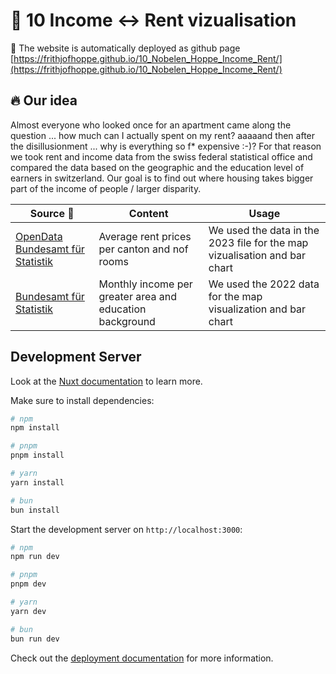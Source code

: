 # :money_with_wings: 10 Income <-> Rent vizualisation


:rocket: The website is automatically deployed as github page [https://frithjofhoppe.github.io/10_Nobelen_Hoppe_Income_Rent/](https://frithjofhoppe.github.io/10_Nobelen_Hoppe_Income_Rent/)

## :fire: Our idea
Almost everyone who looked once for an apartment came along the question ... how much can I actually spent on my rent? aaaaand then after the disillusionment ... why is everything so f* expensive :-)? For that reason we took rent and income data from the swiss federal statistical office and compared the data based on the geographic and the education level of earners in switzerland. Our goal is to find out where housing takes bigger part of the income of people / larger disparity.

| Source :memo:                                                                                                                                                                           | Content                                                  | Usage                                                                     |
| --------------------------------------------------------------------------------------------------------------------------------------------------------------------------------------- | -------------------------------------------------------- | ------------------------------------------------------------------------- |
| [OpenData Bundesamt für Statistik](https://opendata.swiss/de/dataset/durchschnittlicher-mietpreis-in-franken-nach-zimmerzahl-und-kanton3/resource/74f943bf-eb6c-4d60-b096-eb3b9e7ba7de) | Average rent prices per canton and nof rooms             | We used the data in the 2023 file for the map vizualisation and bar chart |
| [Bundesamt für Statistik](https://www.bfs.admin.ch/bfs/de/home/statistiken/arbeit-erwerb/loehne-erwerbseinkommen-arbeitskosten/lohnstruktur/grossregionen.assetdetail.32030272.html)    | Monthly income per greater area and education background | We used the 2022 data for the map visualization and bar chart             |


## Development Server

Look at the [Nuxt documentation](https://nuxt.com/docs/getting-started/introduction) to learn more.

Make sure to install dependencies:

```bash
# npm
npm install

# pnpm
pnpm install

# yarn
yarn install

# bun
bun install
```

Start the development server on `http://localhost:3000`:

```bash
# npm
npm run dev

# pnpm
pnpm dev

# yarn
yarn dev

# bun
bun run dev
```

Check out the [deployment documentation](https://nuxt.com/docs/getting-started/deployment) for more information.


